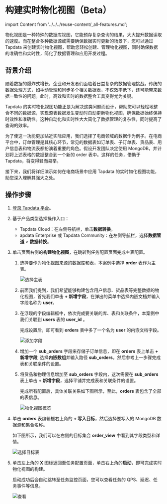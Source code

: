 # 构建实时物化视图（Beta）
import Content from '../../../reuse-content/_all-features.md';

<Content />

物化视图是一种特殊的数据库视图，它能预存复杂查询的结果，大大提升数据读取的速度。而在整合多种数据源或需要确保数据实时更新的场景下，您可以通过 Tapdata 来创建实时物化视图，帮助您轻松创建、管理物化视图，同时确保数据的准确性和实时性，简化了数据管理和应用开发过程。

## 背景介绍

随着数据的爆炸式增长，企业和开发者们面临着日益复杂的数据管理挑战。传统的数据处理方式，如手动管理和同步多个相关数据表，不仅效率低下，还可能带来数据一致性的问题。此时，高效和实时的数据整合工具变得尤为关键。

Tapdata 的实时物化视图功能正是为解决这类问题而设计，帮助您可以轻松地整合不同的数据源，实现源表数据发生变动时自动更新物化视图，确保数据始终保持时效性和准确性。这种自动化和实时性大大简化了数据管理的复杂性，同时提高了查询的效率。

为了使这一功能更加贴近实际应用，我们选择了电商领域的数据作为例子。在电商平台中，订单管理是其核心环节，常见的数据表如订单表、子订单表、货品表、用户信息表和物流表都扮演着重要的角色。假设开发团队决定使用 MongoDB，并计划将上述表格的数据整合到一个新的 order 表中。这样的任务，借助于 Tapdata，将变得轻而易举。

接下来，我们将详细演示如何在电商场景中应用 Tapdata 的实时物化视图功能，助您深入理解其强大之处。



## 操作步骤

1. [登录 Tapdata 平台](../../log-in.md)。

2. 基于产品类型选择操作入口：
   * Tapdata Cloud：在左侧导航栏，单击**数据转换**。
   * apdata Enterprise 或 Tapdata Community：在左侧导航栏，选择**数据管道** > **数据转换**。

3. 单击页面右侧的**构建物化视图**，在跳转到任务配置页面完成主表配置。

   1. 选择要作为物化视图来源的数据库和表，本案例中选择 **order** 表作为主表。

      ![选择主表](../../../images/select_main_table.png)

   2. 前面我们提到，我们希望能够构建包含用户信息、货品表等完整数据的物化视图，首先我们单击 **+ 新增字段**，在弹出的菜单中选择内嵌文档并输入字段名称为 **user**。

   3. 在浮现的字段编辑框中，依次完成要关联的库、表和关联条件，本案例中我们关联到 **users** 表的 **user_id** 。

      完成设置后，即可看到 **orders** 表中多了一个名为 **user** 的内嵌文档字段。

      ![添加字段](../../../images/add_columns.png)

   4. 增加一个 **sub_orders** 字段来存储子订单信息，即在 **orders** 表上单击 **+ 新增字段**, 选择**内嵌数组**并输入路径 **sub_orders**，然后参考上一步骤完成表和关联条件的设置。

   5. 将货品和物理信息增加至 **sub_orders** 字段内，这次需要在 **sub_orders** 表上单击 **+ 新增字段**，选择平铺并完成表和关联条件的设置。

      完成所有配置后，具体关联关系如下图所示，至此，**orders** 表包含了全部的表信息。

      ![物化视图概览](../../../images/materialized_view_overview.png)

4. 单击 **orders** 表编辑框右上角的 **+ 写入目标**，然后选择要写入的 MongoDB 数据源和集合名称。

   如下图所示，我们可以在右侧的目标集合 **order_view** 中看到其字段类型和详情。

   ![选择目标表](../../../images/select_view_write_target.png)

5. 单击左上角的 **X** 图标返回至任务配置页面，单击右上角的**启动**，即可完成实时物化视图的构建。

   启动成功后会自动跳转至任务监控页面，您可以查看任务的 QPS、延迟、任务事件等信息。

   ![查看](../../../images/monitor_view_task.png)

